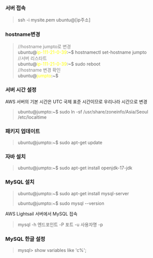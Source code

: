 ### 서버 접속
> ssh -i mysite.pem ubuntu@[ip주소]

### hostname변경
> <span style="color:gray;"> //hostname jumpto로 변경 </span><br/>
> ubuntu@<span style="color:yellow;">ip-111-21-0-39</span>:~$ hostnamectl set-hostname jumpto <hostname> <br/>
> <span style="color:gray;"> //서버 리스타트 </span> <br/>
> ubuntu@<span style="color:yellow;">ip-111-21-0-39</span>:~$ sudo reboot <br/>
> <span style="color:gray;"> //hostname 변경 확인 </span> <br/>
> ubuntu@<span style="color:yellow;">jumpto</span>:~$

### 서버 시간 설정
AWS 서버의 기본 시간은 UTC 국제 표준 시간이므로 우리나라 시간으로 변경
> ubuntu@jumpto:~$ sudo ln -sf /usr/share/zoneinfo/Asia/Seoul /etc/localtime

### 패키지 업데이트
> ubuntu@jumpto:~$ sudo apt-get update

### 자바 설치
> ubuntu@jumpto:~$ sudo apt-get install openjdk-17-jdk



### MySQL 설치
> ubuntu@jumpto:~$ sudo apt-get install mysql-server
> 
> ubuntu@jumpto:~$ sudo mysql --version

AWS Lightsail 서버에서 MySQL 접속
> mysql -h 엔드포인트 -P 포트 -u 사용자명 -p

### MySQL 한글 설정
> mysql> show variables like 'c%';